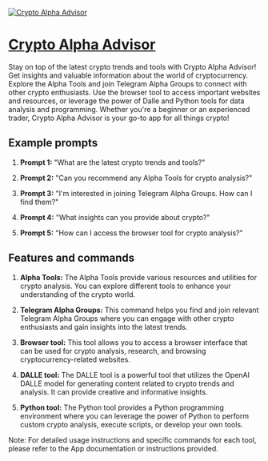 [![Crypto Alpha Advisor](https://files.oaiusercontent.com/file-0Ab6t6horbaMM7V8BURat9vV?se=2123-10-17T07%3A07%3A00Z&sp=r&sv=2021-08-06&sr=b&rscc=max-age%3D31536000%2C%20immutable&rscd=attachment%3B%20filename%3Df861d8f9-7c6e-467b-b3d9-bfa78f8074d7.png&sig=yj6pJRN0jnZqcg%2B4vXNIS1%2BGZDja2fV2QTLHry5lrBg%3D)](https://chat.openai.com/g/g-7XwGUi1CM-crypto-alpha-advisor)

# [Crypto Alpha Advisor](https://chat.openai.com/g/g-7XwGUi1CM-crypto-alpha-advisor)

Stay on top of the latest crypto trends and tools with Crypto Alpha Advisor! Get insights and valuable information about the world of cryptocurrency. Explore the Alpha Tools and join Telegram Alpha Groups to connect with other crypto enthusiasts. Use the browser tool to access important websites and resources, or leverage the power of Dalle and Python tools for data analysis and programming. Whether you're a beginner or an experienced trader, Crypto Alpha Advisor is your go-to app for all things crypto!

## Example prompts

1. **Prompt 1:** "What are the latest crypto trends and tools?"

2. **Prompt 2:** "Can you recommend any Alpha Tools for crypto analysis?"

3. **Prompt 3:** "I'm interested in joining Telegram Alpha Groups. How can I find them?"

4. **Prompt 4:** "What insights can you provide about crypto?"

5. **Prompt 5:** "How can I access the browser tool for crypto analysis?"


## Features and commands

1. **Alpha Tools:** The Alpha Tools provide various resources and utilities for crypto analysis. You can explore different tools to enhance your understanding of the crypto world.

2. **Telegram Alpha Groups:** This command helps you find and join relevant Telegram Alpha Groups where you can engage with other crypto enthusiasts and gain insights into the latest trends.

3. **Browser tool:** This tool allows you to access a browser interface that can be used for crypto analysis, research, and browsing cryptocurrency-related websites.

4. **DALLE tool:** The DALLE tool is a powerful tool that utilizes the OpenAI DALLE model for generating content related to crypto trends and analysis. It can provide creative and informative insights.

5. **Python tool:** The Python tool provides a Python programming environment where you can leverage the power of Python to perform custom crypto analysis, execute scripts, or develop your own tools.

Note: For detailed usage instructions and specific commands for each tool, please refer to the App documentation or instructions provided.